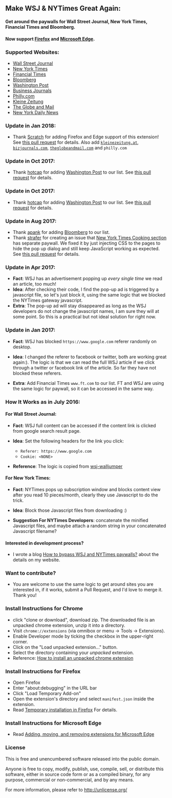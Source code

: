 
## Make WSJ & NYTimes Great Again:

#### Get around the paywalls for Wall Street Journal, New York Times, Financial Times and Bloomberg.
#### Now support [Firefox](#install-instructions-for-firefox) and [Microsoft Edge](#install-instructions-for-microsoft-edge).

### Supported Websites:
*   [Wall Street Journal](https://www.wsj.com/)
*   [New York Times](https://www.nytimes.com/)
*   [Financial Times](https://www.ft.com/)
*   [Bloomberg](https://www.bloomberg.com/)
*   [Washington Post](https://www.washingtonpost.com)
*   [Business Journals](https://www.bizjournals.com/)
*   [Philly.com](https://www.philly.com/)
*   [Kleine Zeitung](http://www.kleinezeitung.at/)
*   [The Globe and Mail](https://www.theglobeandmail.com/)
*   [New York Daily News](http://www.nydailynews.com/)

### Update in Jan 2018:
*   Thank [Scratch](https://github.com/Scrxtchy) for adding Firefox and Edge support of this extension! See [this pull request](https://github.com/njuljsong/wsjUnblock/pull/25) for details. Also add [`kleinezeitung.at`](https://github.com/njuljsong/wsjUnblock/pull/22), [`bizjournals.com`](https://github.com/njuljsong/wsjUnblock/pull/14), [`theglobeandmail.com`](https://github.com/njuljsong/wsjUnblock/pull/26) and `philly.com`

### Update in Oct 2017:
*	Thank [hotcap](https://github.com/hotcap) for adding [Washington Post](https://www.washingtonpost.com) to our list. See [this pull request](https://github.com/njuljsong/wsjUnblock/pull/7) for details.

### Update in Oct 2017:
*	Thank [hotcap](https://github.com/hotcap) for adding [Washington Post](https://www.washingtonpost.com) to our list. See [this pull request](https://github.com/njuljsong/wsjUnblock/pull/7) for details.

### Update in Aug 2017:
*	Thank [apank](https://github.com/apank) for adding [Bloomberg](https://www.bloomberg.com/businessweek) to our list.
*	Thank [strafer](https://github.com/strafer) for creating an issue that [New York Times Cooking section](https://cooking.nytimes.com/) has separate paywall. We fixed it by just injecting CSS to the pages to hide the pop up dialog and still keep JavaScript working as expected. See [this pull request](https://github.com/njuljsong/wsjUnblock/pull/3) for details.

### Update in Apr 2017:
*	**Fact**: WSJ has an advertisement popping up *every single time* we read an article, too much!
*	**Idea**: After checking their code, I find the pop-up ad is triggered by a javascript file, so let's just block it, using the same logic that we blocked the NYTimes gateway javascript.
*	**Extra**: The pop-up ad will stay disappeared as long as the WSJ developers do not change the javascript names, I am sure they will at some point. So this is a practical but not ideal solution for right now.

### Update in Jan 2017:
*	**Fact**: WSJ has blocked `https://www.google.com` referer randomly on desktop.

*	**Idea**: I changed the referer to facebook or twitter, both are working great again:). The logic is that we can read the full WSJ article if we click through a twitter or facebook link of the article. So far they have not blocked these referers.

*	**Extra**: Add Financial Times `www.ft.com` to our list. FT and WSJ are using the same logic for paywall, so it can be accessed in the same way.

### How It Works as in July 2016:

#### For Wall Street Journal:
*  **Fact**: WSJ full content can be accessed if the content link is clicked from google search result page.

*  **Idea**: Set the following headers for the link you click:
	* `Referer: https://www.google.com`
	* `Cookie: <NONE>`

*  **Reference**: The logic is copied from [wsj-walljumper](https://github.com/hatboysam/wsj-walljumper)

#### For New York Times:
*  **Fact**: NYTimes pops up subscription window and blocks content view after you read 10 pieces/month, clearly they use Javascript to do the trick.

*  **Idea**:  Block those Javascript files from downloading :)

*  **Suggestion For NYTimes Developers**: concatenate the minified Javascript files, and maybe attach a random string in your concatenated Javascript filename?

#### Interested in development process?
*	I wrote a blog [How to bypass WSJ and NYTimes paywalls?](http://blog.jinsongli.com/) about the details on my website.

### Want to contribute?
*   You are welcome to use the same logic to get around sites you are interested in, if it works, submit a Pull Request, and I'd love to merge it. Thank you!

### Install Instructions for Chrome
*   click "clone or download", download zip. The downloaded file is an unpacked chrome extension, unzip it into a directory.
*   Visit `chrome://extensions` (via omnibox or menu -> Tools -> Extensions).
*   Enable Developer mode by ticking the checkbox in the upper-right corner.
*   Click on the "Load unpacked extension..." button.
*   Select the directory containing your *unpacked* extension.
*   Reference: [How to install an unpacked chrome extension](http://stackoverflow.com/questions/24577024/install-chrome-extension-not-in-the-store/24577660#24577660)

### Install Instructions for Firefox
*   Open Firefox
*   Enter "about:debugging" in the URL bar
*   Click "Load Temporary Add-on"
*   Open the extension's directory and select `manifest.json` inside the extension.
*   Read [Temporary installation in Firefox](https://developer.mozilla.org/en-US/Add-ons/WebExtensions/Temporary_Installation_in_Firefox) For details.

### Install Instructions for Microsoft Edge
*   Read [Adding, moving, and removing extensions for Microsoft Edge](https://docs.microsoft.com/en-us/microsoft-edge/extensions/guides/adding-and-removing-extensions)

### License
This is free and unencumbered software released into the public domain.

Anyone is free to copy, modify, publish, use, compile, sell, or
distribute this software, either in source code form or as a compiled
binary, for any purpose, commercial or non-commercial, and by any
means.

For more information, please refer to <http://unlicense.org/>
